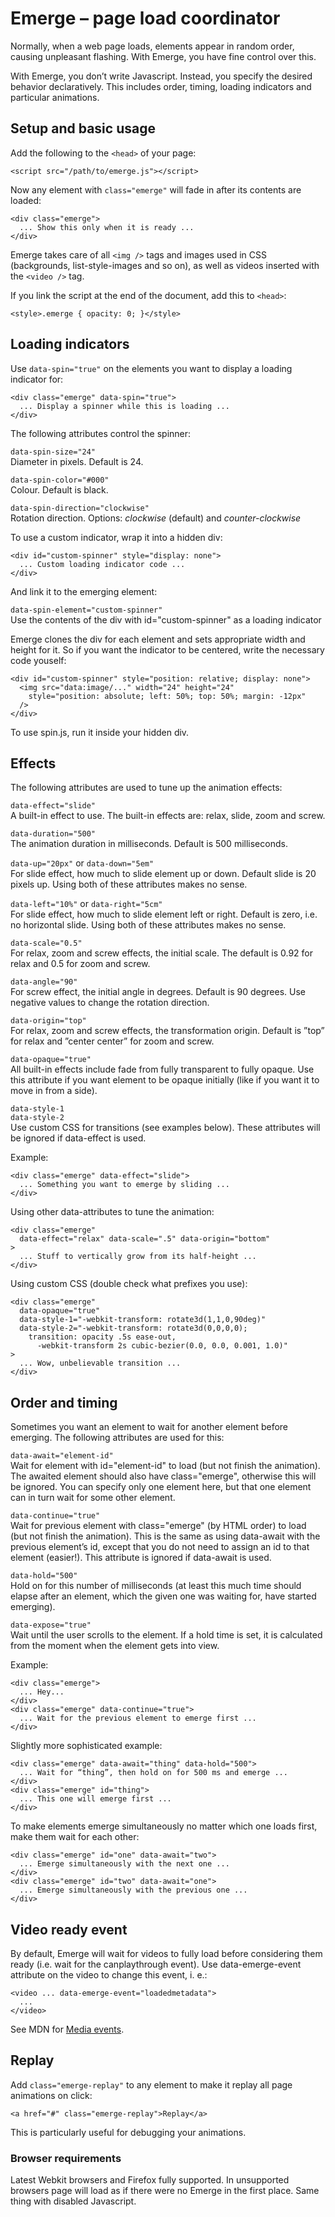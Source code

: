 Emerge – page load coordinator
==============================

Normally, when a web page loads, elements appear in random order, causing unpleasant flashing. With Emerge, you have fine control over this.

With Emerge, you don’t write Javascript. Instead, you specify the desired behavior declaratively. This includes order, timing, loading indicators and particular animations.

Setup and basic usage
---------------------

Add the following to the `<head>` of your page:

    <script src="/path/to/emerge.js"></script>

Now any element with `class="emerge"` will fade in after its contents are loaded:

    <div class="emerge">
      ... Show this only when it is ready ...
    </div>

Emerge takes care of all `<img />` tags and images used in CSS (backgrounds, list-style-images and so on), as well as videos inserted with the `<video />` tag.

If you link the script at the end of the document, add this to `<head>`:

    <style>.emerge { opacity: 0; }</style>


Loading indicators
------------------

Use `data-spin="true"` on the elements you want to display a loading indicator for:

    <div class="emerge" data-spin="true">
      ... Display a spinner while this is loading ...
    </div>

The following attributes control the spinner:

`data-spin-size="24"`  
Diameter in pixels. Default is 24.

`data-spin-color="#000"`  
Colour. Default is black.

`data-spin-direction="clockwise"`  
Rotation direction. Options: *clockwise* (default) and *counter-clockwise* 

To use a custom indicator, wrap it into a hidden div:

    <div id="custom-spinner" style="display: none">
      ... Custom loading indicator code ...
    </div>

And link it to the emerging element:

`data-spin-element="custom-spinner"`  
Use the contents of the div with id="custom-spinner" as a loading indicator 

Emerge clones the div for each element and sets appropriate width and height for it. So if you want the indicator to be centered, write the necessary code youself:

    <div id="custom-spinner" style="position: relative; display: none">
      <img src="data:image/..." width="24" height="24"
        style="position: absolute; left: 50%; top: 50%; margin: -12px"
      />
    </div>

To use spin.js, run it inside your hidden div.


Effects
-------

The following attributes are used to tune up the animation effects:

`data-effect="slide"`  
A built-in effect to use. The built-in effects are: relax, slide, zoom and screw. 

`data-duration="500"`  
The animation duration in milliseconds. Default is 500 milliseconds. 

`data-up="20px"` or `data-down="5em"`  
For slide effect, how much to slide element up or down. Default slide is 20 pixels up. Using both of these attributes makes no sense. 

`data-left="10%"` or `data-right="5cm"`  
For slide effect, how much to slide element left or right. Default is zero, i.e. no horizontal slide. Using both of these attributes makes no sense. 

`data-scale="0.5"`  
For relax, zoom and screw effects, the initial scale. The default is 0.92 for relax and 0.5 for zoom and screw. 

`data-angle="90"`  
For screw effect, the initial angle in degrees. Default is 90 degrees. Use negative values to change the rotation direction. 

`data-origin="top"`  
For relax, zoom and screw effects, the transformation origin. Default is ”top” for relax and ”center center” for zoom and screw. 

`data-opaque="true"`  
All built-in effects include fade from fully transparent to fully opaque. Use this attribute if you want element to be opaque initially (like if you want it to move in from a side). 

`data-style-1`  
`data-style-2`  
Use custom CSS for transitions (see examples below). These attributes will be ignored if data-effect is used. 

Example:

    <div class="emerge" data-effect="slide">
      ... Something you want to emerge by sliding ...
    </div>

Using other data-attributes to tune the animation:

    <div class="emerge"
      data-effect="relax" data-scale=".5" data-origin="bottom"
    >
      ... Stuff to vertically grow from its half-height ...
    </div>

Using custom CSS (double check what prefixes you use):

    <div class="emerge"
      data-opaque="true"
      data-style-1="-webkit-transform: rotate3d(1,1,0,90deg)"
      data-style-2="-webkit-transform: rotate3d(0,0,0,0);
        transition: opacity .5s ease-out,
          -webkit-transform 2s cubic-bezier(0.0, 0.0, 0.001, 1.0)"
    >
      ... Wow, unbelievable transition ...
    </div>


Order and timing
----------------

Sometimes you want an element to wait for another element before emerging. The following attributes are used for this:

`data-await="element-id"`  
Wait for element with id="element-id" to load (but not finish the animation). The awaited element should also have class="emerge", otherwise this will be ignored. You can specify only one element here, but that one element can in turn wait for some other element. 

`data-continue="true"`  
Wait for previous element with class="emerge" (by HTML order) to load (but not finish the animation). This is the same as using data-await with the previous element’s id, except that you do not need to assign an id to that element (easier!). This attribute is ignored if data-await is used. 

`data-hold="500"`  
Hold on for this number of milliseconds (at least this much time should elapse after an element, which the given one was waiting for, have started emerging). 

`data-expose="true"`  
Wait until the user scrolls to the element. If a hold time is set, it is calculated from the moment when the element gets into view. 

Example:

    <div class="emerge">
      ... Hey...
    </div>
    <div class="emerge" data-continue="true">
      ... Wait for the previous element to emerge first ...
    </div>

Slightly more sophisticated example:

    <div class="emerge" data-await="thing" data-hold="500">
      ... Wait for “thing”, then hold on for 500 ms and emerge ...
    </div>
    <div class="emerge" id="thing">
      ... This one will emerge first ...
    </div>

To make elements emerge simultaneously no matter which one loads first, make them wait for each other:

    <div class="emerge" id="one" data-await="two">
      ... Emerge simultaneously with the next one ...
    </div>
    <div class="emerge" id="two" data-await="one">
      ... Emerge simultaneously with the previous one ...
    </div>


Video ready event
-----------------

By default, Emerge will wait for videos to fully load before considering them ready (i.e. wait for the canplaythrough event). Use data-emerge-event attribute on the video to change this event, i. e.:

    <video ... data-emerge-event="loadedmetadata">
      ...
    </video>

See MDN for [Media events](https://developer.mozilla.org/en-US/docs/Web/Guide/Events/Media_events).


Replay
------

Add `class="emerge-replay"` to any element to make it replay all page animations on click:

    <a href="#" class="emerge-replay">Replay</a>

This is particularly useful for debugging your animations.


### Browser requirements

Latest Webkit browsers and Firefox fully supported. In unsupported browsers page will load as if there were no Emerge in the first place. Same thing with disabled Javascript.